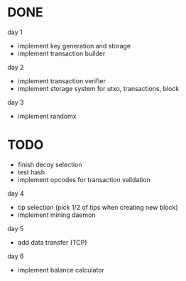 # DONE
day 1
- implement key generation and storage 
- implement transaction builder

day 2
- implement transaction verifier
- implement storage system for utxo, transactions, block

day 3
- implement randomx

# TODO

- finish decoy selection
- test hash
- implement opcodes for transaction validation

day 4
- tip selection (pick 1/2 of tips when creating new block)
- implement mining daemon

day 5
- add data transfer (TCP)

day 6
- implement balance calculator